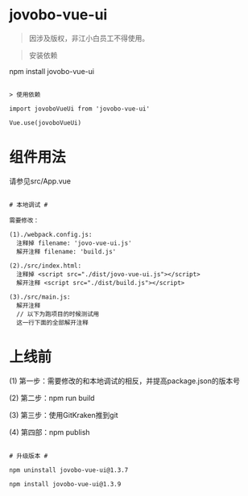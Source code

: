 # jovobo-vue-ui

> 因涉及版权，非江小白员工不得使用。

> 安装依赖

npm install jovobo-vue-ui

```

> 使用依赖

import jovoboVueUi from 'jovobo-vue-ui'

Vue.use(jovoboVueUi)

```

# 组件用法 #

请参见src/App.vue

```

# 本地调试 #

需要修改：

(1)./webpack.config.js:
  注释掉 filename: 'jovo-vue-ui.js'
  解开注释 filename: 'build.js'

(2)./src/index.html:
  注释掉 <script src="./dist/jovo-vue-ui.js"></script>
  解开注释 <script src="./dist/build.js"></script>

(3)./src/main.js:
  解开注释
  // 以下为跑项目的时候测试用 
  这一行下面的全部解开注释

```

# 上线前 #

(1) 第一步：需要修改的和本地调试的相反，并提高package.json的版本号

(2) 第二步：npm run build

(3) 第三步：使用GitKraken推到git

(4) 第四部：npm publish

```

# 升级版本 #

npm uninstall jovobo-vue-ui@1.3.7

npm install jovobo-vue-ui@1.3.9